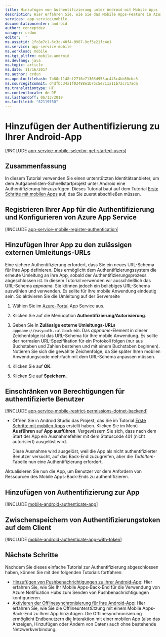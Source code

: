 ```yaml
---
title: Hinzufügen von Authentifizierung unter Android mit Mobile Apps | Microsoft-Dokumentation
description: Hier erfahren Sie, wie Sie das Mobile Apps-Feature in Azure App Service verwenden, um die Benutzer Ihrer Android-App über verschiedene Identitätsanbieter wie Google, Facebook, Twitter und Microsoft zu authentifizieren.
services: app-service\mobile
documentationcenter: android
author: conceptdev
manager: crdun
editor: ''
ms.assetid: 1fc8e7c1-6c3c-40f4-9967-9cf5e21fc4e1
ms.service: app-service-mobile
ms.workload: mobile
ms.tgt_pltfrm: mobile-android
ms.devlang: java
ms.topic: article
ms.date: 11/16/2017
ms.author: crdun
ms.openlocfilehash: 7b80c1148cf2716e71308d953ac445c4bb50cbc5
ms.sourcegitcommit: d4dfbc34a1f03488e1b7bc5e711a11b72c717ada
ms.translationtype: HT
ms.contentlocale: de-DE
ms.lasthandoff: 06/13/2019
ms.locfileid: "62119760"
---
```

# <a name="add-authentication-to-your-android-app"></a>Hinzufügen der Authentifizierung zu Ihrer Android-App
[!INCLUDE [app-service-mobile-selector-get-started-users](../../includes/app-service-mobile-selector-get-started-users.md)]

## <a name="summary"></a>Zusammenfassung
In diesem Tutorial verwenden Sie einen unterstützten Identitätsanbieter, um dem Aufgabenlisten-Schnellstartprojekt unter Android eine Authentifizierung hinzuzufügen. Dieses Tutorial baut auf dem Tutorial [Erste Schritte mit mobilen Apps] auf, das Sie zuerst abschließen müssen.

## <a name="register"></a>Registrieren Ihrer App für die Authentifizierung und Konfigurieren von Azure App Service
[!INCLUDE [app-service-mobile-register-authentication](../../includes/app-service-mobile-register-authentication.md)]

## <a name="redirecturl"></a>Hinzufügen Ihrer App zu den zulässigen externen Umleitungs-URLs

Eine sichere Authentifizierung erfordert, dass Sie ein neues URL-Schema für Ihre App definieren. Dies ermöglicht dem Authentifizierungssystem die erneute Umleitung an Ihre App, sobald der Authentifizierungsprozess abgeschlossen ist. In diesem Tutorial verwenden wir ausschließlich das URL-Schema _appname_. Sie können jedoch ein beliebiges URL-Schema auswählen und verwenden. Es sollte für Ihre mobile Anwendung eindeutig sein. So aktivieren Sie die Umleitung auf der Serverseite

1. Wählen Sie im [Azure-Portal] App Service aus.

2. Klicken Sie auf die Menüoption **Authentifizierung/Autorisierung**.

3. Geben Sie in **Zulässige externe Umleitungs-URLs** `appname://easyauth.callback` ein.  Das _appname_-Element in dieser Zeichenfolge ist das URL-Schema für Ihre mobile Anwendung.  Es sollte der normalen URL-Spezifikation für ein Protokoll folgen (nur aus Buchstaben und Zahlen bestehen und mit einem Buchstaben beginnen).  Notieren Sie sich die gewählte Zeichenfolge, da Sie später Ihren mobilen Anwendungscode mehrfach mit dem URL-Schema anpassen müssen.

4. Klicken Sie auf **OK**.

5. Klicken Sie auf **Speichern**.

## <a name="permissions"></a>Einschränken von Berechtigungen für authentifizierte Benutzer
[!INCLUDE [app-service-mobile-restrict-permissions-dotnet-backend](../../includes/app-service-mobile-restrict-permissions-dotnet-backend.md)]

* Öffnen Sie in Android Studio das Projekt, das Sie im Tutorial [Erste Schritte mit mobilen Apps] erstellt haben. Klicken Sie im Menü **Ausführen** auf **App ausführen**. Vergewissern Sie sich, dass nach dem Start der App ein Ausnahmefehler mit dem Statuscode 401 (nicht autorisiert) ausgelöst wird.

     Diese Ausnahme wird ausgelöst, weil die App als nicht authentifizierter Benutzer versucht, auf das Back-End zuzugreifen, aber die *TodoItem*-Tabelle nun eine Authentifizierung erfordert.

Aktualisieren Sie nun die App, um Benutzer vor dem Anfordern von Ressourcen des Mobile Apps-Back-Ends zu authentifizieren.

## <a name="add-authentication-to-the-app"></a>Hinzufügen von Authentifizierung zur App
[!INCLUDE [mobile-android-authenticate-app](../../includes/mobile-android-authenticate-app.md)]



## <a name="cache-tokens"></a>Zwischenspeichern von Authentifizierungstoken auf dem Client
[!INCLUDE [mobile-android-authenticate-app-with-token](../../includes/mobile-android-authenticate-app-with-token.md)]

## <a name="next-steps"></a>Nächste Schritte
Nachdem Sie dieses einfache Tutorial zur Authentifizierung abgeschlossen haben, können Sie mit den folgenden Tutorials fortfahren:

* [Hinzufügen von Pushbenachrichtigungen zu Ihrer Android-App](app-service-mobile-android-get-started-push.md):
  Hier erfahren Sie, wie Sie Ihr Mobile Apps-Back-End für die Verwendung von Azure Notification Hubs zum Senden von Pushbenachrichtigungen konfigurieren.
* [Aktivieren der Offlinesynchronisierung für Ihre Android-App](app-service-mobile-android-get-started-offline-data.md):
  Hier erfahren Sie, wie Sie die Offlineunterstützung mit einem Mobile Apps-Back-End zu Ihrer App hinzufügen. Die Offlinesynchronisierung ermöglicht Endbenutzern die Interaktion mit einer mobilen App (also das Anzeigen, Hinzufügen oder Ändern von Daten) auch ohne bestehende Netzwerkverbindung.

<!-- Anchors. -->
[Register your app for authentication and configure Mobile Services]: #register
[Restrict table permissions to authenticated users]: #permissions
[Add authentication to the app]: #add-authentication
[Store authentication tokens on the client]: #cache-tokens
[Refresh expired tokens]: #refresh-tokens
[Next Steps]:#next-steps


<!-- URLs. -->
[Erste Schritte mit mobilen Apps]: app-service-mobile-android-get-started.md
[Azure-Portal]: https://portal.azure.com/
